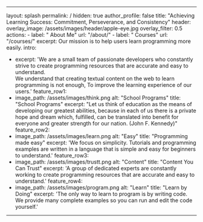 
---
layout: splash
permalink: /
hidden: true
author_profile: false
title: "Achieving Learning Success: Commitment, Perseverance, and Consistency"
header:
  overlay_image: /assets/images/header/apple-eye.jpg
  overlay_filter: 0.5
  actions:
      - label: "<i class="fas fa-info-circle"></i> About Me"
        url: "/about/"
      - label: "<i class="fas fa-graduation-cap"></i> Courses"
        url: "/courses/"
excerpt:
  Our mission is to help users learn programming more easily.
intro: 
  - excerpt: 'We are a small team of passionate developers who constantly strive to create programming resources that are accurate and easy to understand. <br>We understand that creating textual content on the web to learn programming is not enough, To improve the learning experience of our users.'
feature_row1:
  - image_path: /assets/images/think.png
    alt: "School Programs"
    title: "School Programs"
    excerpt: "Let us think of education as the means of developing our greatest abilities, because in each of us there is a private hope and dream which, fulfilled, can be translated into benefit for everyone and greater strength for our nation. (John F. Kennedy)"
feature_row2:
  - image_path: /assets/images/learn.png
    alt: "Easy"
    title: "Programming made easy"
    excerpt: 'We focus on simplicity. Tutorials and programming examples are written in a language that is simple and easy for beginners to understand.'
feature_row3:
  - image_path: /assets/images/trustt.png
    alt: "Content"
    title: "Content You Can Trust"
    excerpt: 'A group of dedicated experts are constantly working to create programming resources that are accurate and easy to understand.'
feature_row4:
  - image_path: /assets/images/program.png
    alt: "Learn"
    title: "Learn by Doing"
    excerpt: 'The only way to learn to program is by writing code. We provide many complete examples so you can run and edit the code yourself.'
---
